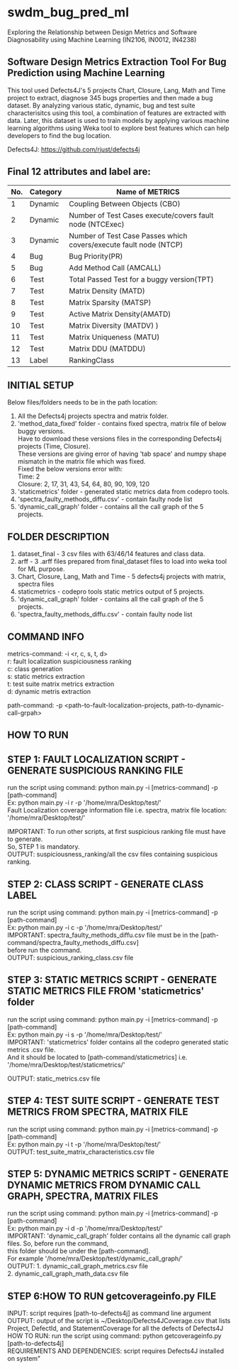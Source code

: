 # swdm_bug_pred_ml  
Exploring the Relationship between Design Metrics and Software Diagnosability using Machine Learning (IN2106, IN0012, IN4238)  
## Software Design Metrics Extraction Tool For Bug Prediction using Machine Learning  
This tool used Defects4J's 5 projects Chart, Closure, Lang, Math and Time project to extract, diagnose 345 bugs properties and then made a bug dataset. By analyzing various static, dynamic, bug and test suite characterisitcs using this tool, a combination of features are extracted with data. Later, this dataset is used to train models by applying various machine learning algorithms using Weka tool to explore best features which can help developers to find the bug location. 

Defects4J: https://github.com/rjust/defects4j  

## Final 12 attributes and label are: 
| No. | Category  | Name of METRICS                                                      |
| ----| --------- | -------------------------------------------------------------------- |
| 1   | Dynamic   |  Coupling Between Objects (CBO)                                      |
| 2   | Dynamic   |  Number of Test Cases execute/covers fault node (NTCExec)    	 |
| 3   | Dynamic   |  Number of Test Case Passes which covers/execute fault node (NTCP)   |
| 4   | Bug       |  Bug Priority(PR)    					  	 |
| 5   | Bug       |  Add Method Call (AMCALL)     					 |
| 6   | Test      |  Total Passed Test for a buggy version(TPT)    			 |
| 7   | Test      |  Matrix Density (MATD)    						 |
| 8   | Test      |  Matrix Sparsity (MATSP)  						 |
| 9   | Test      |  Active Matrix Density(AMATD)     					 |
| 10  | Test      |  Matrix Diversity (MATDV) )    					 |
| 11  | Test      |  Matrix Uniqueness (MATU)   					 |
| 12  | Test      |  Matrix DDU (MATDDU)  						 |
| 13  | Label     |  RankingClass   							 |

## INITIAL SETUP
Below files/folders needs to be in the path location:  

1. All the Defects4j projects spectra and matrix folder.   
2. 'method_data_fixed' folder - contains fixed spectra, matrix file of below buggy versions.   
    Have to download these versions files in the corresponding Defects4j projects (Time, Closure).    
    These versions are giving error of having 'tab space' and numpy shape mismatch in the matrix file which was fixed.    
    Fixed the below versions error with:   
    Time: 2   
    Closure: 2, 17, 31, 43, 54, 64, 80, 90, 109, 120   
3. 'staticmetrics' folder - generated static metrics data from codepro tools.  
4. 'spectra_faulty_methods_diffu.csv' - contain faulty node list  
5. 'dynamic_call_graph' folder - contains all the call graph of the 5 projects.  

## FOLDER DESCRIPTION
1. dataset_final - 3 csv files with 63/46/14 features and class data.  
2. arff - 3 .arff files prepared from final_dataset files to load into weka tool for ML purpose.  
3. Chart, Closure, Lang, Math and Time - 5 defects4j projects with matrix, spectra files  
4. staticmetrics - codepro tools static metrics output of 5 projects.  
5. 'dynamic_call_graph' folder - contains all the call graph of the 5 projects.
6. 'spectra_faulty_methods_diffu.csv' - contain faulty node list    

## COMMAND INFO    
metrics-command: -i <r, c, s, t, d>    
r: fault localization suspiciousness ranking  
c: class generation  
s: static metrics extraction  
t: test suite matrix metrics extraction  
d: dynamic metris extraction  

path-command: -p <path-to-fault-localization-projects, path-to-dynamic-call-grpah>  

## HOW TO RUN 
## STEP 1: FAULT LOCALIZATION SCRIPT - GENERATE SUSPICIOUS RANKING FILE  
 run the script using command: python main.py -i [metrics-command] -p [path-command]      
 Ex: python main.py -i r -p '/home/mra/Desktop/test/'  
 Fault Localization coverage information file i.e. spectra, matrix file location: '/home/mra/Desktop/test/'  
 
 IMPORTANT: To run other scripts, at first suspicious ranking file must have to generate.  
       So, STEP 1 is mandatory.   
 OUTPUT: suspiciousness_ranking/all the csv files containing suspicious ranking.  
 
## STEP 2: CLASS SCRIPT - GENERATE CLASS LABEL
  run the script using command: python main.py -i [metrics-command] -p [path-command]   
  Ex: python main.py -i c -p '/home/mra/Desktop/test/'  
  IMPORTANT: spectra_faulty_methods_diffu.csv file must be in the [path-command/spectra_faulty_methods_diffu.csv]   
  before run the command.   
  OUTPUT: suspicious_ranking_class.csv file  
  
## STEP 3: STATIC METRICS SCRIPT - GENERATE STATIC METRICS FILE FROM 'staticmetrics' folder
  run the script using command: python main.py -i [metrics-command] -p [path-command]    
  Ex: python main.py -i s -p '/home/mra/Desktop/test/'  
  IMPORTANT: 'staticmetrics' folder contains all the codepro generated static metrics .csv file.  
            And it should be located to [path-command/staticmetrics] i.e. '/home/mra/Desktop/test/staticmetrics/'  
  
  OUTPUT: static_metrics.csv file  

## STEP 4: TEST SUITE SCRIPT - GENERATE TEST METRICS FROM SPECTRA, MATRIX FILE
  run the script using command: python main.py -i [metrics-command] -p [path-command]    
  Ex: python main.py -i t -p '/home/mra/Desktop/test/'  
  OUTPUT: test_suite_matrix_characteristics.csv file  
  
## STEP 5: DYNAMIC METRICS SCRIPT - GENERATE DYNAMIC METRICS FROM DYNAMIC CALL GRAPH, SPECTRA, MATRIX FILES
  run the script using command: python main.py -i [metrics-command] -p [path-command]     
  Ex: python main.py -i d -p '/home/mra/Desktop/test/'    
  IMPORTANT: 'dynamic_call_graph' folder contains all the dynamic call graph files. So, before run the command,   
  this folder should be under the [path-command].    
  For example '/home/mra/Desktop/test/dynamic_call_graph/'   
  OUTPUT: 1. dynamic_call_graph_metrics.csv file  
          2. dynamic_call_graph_math_data.csv file  
  
## STEP 6:HOW TO RUN getcoverageinfo.py FILE
INPUT: script requires [path-to-defects4j] as command line argument  
OUTPUT: output of the script is ~/Desktop/Defects4JCoverage.csv that lists Project, DefectId, and StatementCoverage for all the defects of Defects4J  
HOW TO RUN: run the script using command: python getcoverageinfo.py [path-to-defects4j]    
REQUIREMENTS AND DEPENDENCIES: script requires Defects4J installed on system"  
